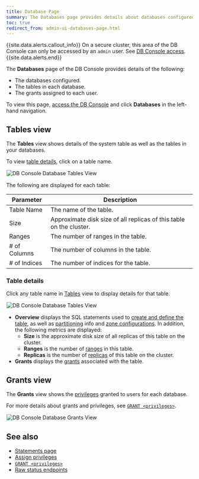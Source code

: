 ```yaml
---
title: Database Page
summary: The Databases page provides details about databases configured, the tables in each database, and the grants assigned to each user.
toc: true
redirect_from: admin-ui-databases-page.html
---
```


{{site.data.alerts.callout_info}}
On a secure cluster, this area of the DB Console can only be accessed by an `admin` user. See [DB Console access](ui-overview.html#db-console-access).
{{site.data.alerts.end}}

The **Databases** page of the DB Console provides details of the following:

- The databases configured.
- The tables in each database.
- The grants assigned to each user.

To view this page, [access the DB Console](ui-overview.html#db-console-access) and click **Databases** in the left-hand navigation.

## Tables view

The **Tables** view shows details of the system table as well as the tables in your databases.

To view [table details](#table-details), click on a table name.

<img src="{{ 'images/v20.2/ui_database_tables_view.png' | relative_url }}" alt="DB Console Database Tables View" style="border:1px solid #eee;max-width:100%" />

The following are displayed for each table:

Parameter | Description
--------|----
Table Name | The name of the table.
Size | Approximate disk size of all replicas of this table on the cluster.
Ranges | The number of ranges in the table.
\# of Columns | The number of columns in the table.
\# of Indices | The number of indices for the table.

### Table details

Click any table name in [Tables](#tables-view) view to display details for that table.

<img src="{{ 'images/v20.2/ui_database_tables_details.png' | relative_url }}" alt="DB Console Database Tables View" style="border:1px solid #eee;max-width:100%" />

- **Overview** displays the SQL statements used to [create and define the table](create-table.html), as well as [partitioning](partitioning.html) info and [zone configurations](configure-replication-zones.html). In addition, the following metrics are displayed:
	- **Size** is the approximate disk size of all replicas of this table on the cluster.
	- **Ranges** is the number of [ranges](architecture/overview.html#terms) in this table.
	- **Replicas** is the number of [replicas](architecture/replication-layer.html) of this table on the cluster.
- **Grants** displays the [grants](#grants-view) associated with the table.

## Grants view

The **Grants** view shows the [privileges](authorization.html#assign-privileges) granted to users for each database.

For more details about grants and privileges, see [`GRANT <privileges>`](grant.html).

<img src="{{ 'images/v20.2/ui_database_grants_view.png' | relative_url }}" alt="DB Console Database Grants View" style="border:1px solid #eee;max-width:100%" />

## See also

- [Statements page](ui-statements-page.html)
- [Assign privileges](authorization.html#assign-privileges)
- [`GRANT <privileges>`](grant.html)
- [Raw status endpoints](monitoring-and-alerting.html#raw-status-endpoints)

